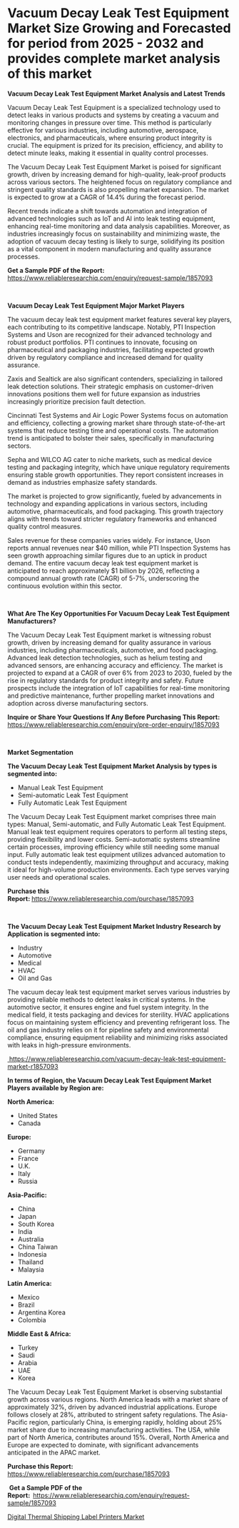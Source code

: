 <p><h1>Vacuum Decay Leak Test Equipment Market Size Growing and Forecasted for period from 2025 - 2032 and provides complete market analysis of this market</h1></p><p><strong>Vacuum Decay Leak Test Equipment Market Analysis and Latest Trends</strong></p>
<p><p>Vacuum Decay Leak Test Equipment is a specialized technology used to detect leaks in various products and systems by creating a vacuum and monitoring changes in pressure over time. This method is particularly effective for various industries, including automotive, aerospace, electronics, and pharmaceuticals, where ensuring product integrity is crucial. The equipment is prized for its precision, efficiency, and ability to detect minute leaks, making it essential in quality control processes.</p><p>The Vacuum Decay Leak Test Equipment Market is poised for significant growth, driven by increasing demand for high-quality, leak-proof products across various sectors. The heightened focus on regulatory compliance and stringent quality standards is also propelling market expansion. The market is expected to grow at a CAGR of 14.4% during the forecast period. </p><p>Recent trends indicate a shift towards automation and integration of advanced technologies such as IoT and AI into leak testing equipment, enhancing real-time monitoring and data analysis capabilities. Moreover, as industries increasingly focus on sustainability and minimizing waste, the adoption of vacuum decay testing is likely to surge, solidifying its position as a vital component in modern manufacturing and quality assurance processes.</p></p>
<p><strong>Get a Sample PDF of the Report:&nbsp;</strong> <a href="https://www.reliableresearchiq.com/enquiry/request-sample/1857093?utm_campaign=3066&utm_medium=2&utm_source=Github&utm_content=ia&utm_term=27032025&utm_id=vacuum-decay-leak-test-equipment">https://www.reliableresearchiq.com/enquiry/request-sample/1857093</a></p>
<p>&nbsp;</p>
<p><strong>Vacuum Decay Leak Test Equipment Major Market Players</strong></p>
<p><p>The vacuum decay leak test equipment market features several key players, each contributing to its competitive landscape. Notably, PTI Inspection Systems and Uson are recognized for their advanced technology and robust product portfolios. PTI continues to innovate, focusing on pharmaceutical and packaging industries, facilitating expected growth driven by regulatory compliance and increased demand for quality assurance.</p><p>Zaxis and Sealtick are also significant contenders, specializing in tailored leak detection solutions. Their strategic emphasis on customer-driven innovations positions them well for future expansion as industries increasingly prioritize precision fault detection.</p><p>Cincinnati Test Systems and Air Logic Power Systems focus on automation and efficiency, collecting a growing market share through state-of-the-art systems that reduce testing time and operational costs. The automation trend is anticipated to bolster their sales, specifically in manufacturing sectors.</p><p>Sepha and WILCO AG cater to niche markets, such as medical device testing and packaging integrity, which have unique regulatory requirements ensuring stable growth opportunities. They report consistent increases in demand as industries emphasize safety standards.</p><p>The market is projected to grow significantly, fueled by advancements in technology and expanding applications in various sectors, including automotive, pharmaceuticals, and food packaging. This growth trajectory aligns with trends toward stricter regulatory frameworks and enhanced quality control measures.</p><p>Sales revenue for these companies varies widely. For instance, Uson reports annual revenues near $40 million, while PTI Inspection Systems has seen growth approaching similar figures due to an uptick in product demand. The entire vacuum decay leak test equipment market is anticipated to reach approximately $1 billion by 2026, reflecting a compound annual growth rate (CAGR) of 5-7%, underscoring the continuous evolution within this sector.</p></p>
<p>&nbsp;</p>
<p><strong>What Are The Key Opportunities For Vacuum Decay Leak Test Equipment Manufacturers?</strong></p>
<p><p>The Vacuum Decay Leak Test Equipment market is witnessing robust growth, driven by increasing demand for quality assurance in various industries, including pharmaceuticals, automotive, and food packaging. Advanced leak detection technologies, such as helium testing and advanced sensors, are enhancing accuracy and efficiency. The market is projected to expand at a CAGR of over 6% from 2023 to 2030, fueled by the rise in regulatory standards for product integrity and safety. Future prospects include the integration of IoT capabilities for real-time monitoring and predictive maintenance, further propelling market innovations and adoption across diverse manufacturing sectors.</p></p>
<p><strong>Inquire or Share Your Questions If Any Before Purchasing This Report:</strong> <a href="https://www.reliableresearchiq.com/enquiry/pre-order-enquiry/1857093?utm_campaign=3066&utm_medium=2&utm_source=Github&utm_content=ia&utm_term=27032025&utm_id=vacuum-decay-leak-test-equipment">https://www.reliableresearchiq.com/enquiry/pre-order-enquiry/1857093</a></p>
<p>&nbsp;</p>
<p><strong>Market Segmentation</strong></p>
<p><strong>The Vacuum Decay Leak Test Equipment Market Analysis by types is segmented into:</strong></p>
<p><ul><li>Manual Leak Test Equipment</li><li>Semi-automatic Leak Test Equipment</li><li>Fully Automatic Leak Test Equipment</li></ul></p>
<p><p>The Vacuum Decay Leak Test Equipment market comprises three main types: Manual, Semi-automatic, and Fully Automatic Leak Test Equipment. Manual leak test equipment requires operators to perform all testing steps, providing flexibility and lower costs. Semi-automatic systems streamline certain processes, improving efficiency while still needing some manual input. Fully automatic leak test equipment utilizes advanced automation to conduct tests independently, maximizing throughput and accuracy, making it ideal for high-volume production environments. Each type serves varying user needs and operational scales.</p></p>
<p><strong>Purchase this Report:&nbsp;</strong><a href="https://www.reliableresearchiq.com/purchase/1857093?utm_campaign=3066&utm_medium=2&utm_source=Github&utm_content=ia&utm_term=27032025&utm_id=vacuum-decay-leak-test-equipment">https://www.reliableresearchiq.com/purchase/1857093</a></p>
<p>&nbsp;</p>
<p><strong>The Vacuum Decay Leak Test Equipment Market Industry Research by Application is segmented into:</strong></p>
<p><ul><li>Industry</li><li>Automotive</li><li>Medical</li><li>HVAC</li><li>Oil and Gas</li></ul></p>
<p><p>The vacuum decay leak test equipment market serves various industries by providing reliable methods to detect leaks in critical systems. In the automotive sector, it ensures engine and fuel system integrity. In the medical field, it tests packaging and devices for sterility. HVAC applications focus on maintaining system efficiency and preventing refrigerant loss. The oil and gas industry relies on it for pipeline safety and environmental compliance, ensuring equipment reliability and minimizing risks associated with leaks in high-pressure environments.</p></p>
<p><a href="https://www.reliableresearchiq.com/vacuum-decay-leak-test-equipment-market-r1857093?utm_campaign=3066&utm_medium=2&utm_source=Github&utm_content=ia&utm_term=27032025&utm_id=vacuum-decay-leak-test-equipment">&nbsp;https://www.reliableresearchiq.com/vacuum-decay-leak-test-equipment-market-r1857093</a></p>
<p><strong>In terms of Region, the Vacuum Decay Leak Test Equipment Market Players available by Region are:</strong></p>
<p>
    <p> <strong> North America: </strong>
        <ul>
            <li>United States</li>
            <li>Canada</li>
        </ul>
        </p> 
    <p> <strong> Europe: </strong>
        <ul>
            <li>Germany</li>
            <li>France</li>
            <li>U.K.</li>
            <li>Italy</li>
            <li>Russia</li>
        </ul>
        </p> 
    <p> <strong> Asia-Pacific: </strong>
        <ul>
            <li>China</li>
            <li>Japan</li>
            <li>South Korea</li>
            <li>India</li>
            <li>Australia</li>
            <li>China Taiwan</li>
            <li>Indonesia</li>
            <li>Thailand</li>
            <li>Malaysia</li>
        </ul>
        </p> 
    <p> <strong> Latin America: </strong>
        <ul>
            <li>Mexico</li>
            <li>Brazil</li>
            <li>Argentina Korea</li>
            <li>Colombia</li>
        </ul>
        </p> 
    <p> <strong> Middle East & Africa: </strong>
        <ul>
            <li>Turkey</li>
            <li>Saudi</li>
            <li>Arabia</li>
            <li>UAE</li>
            <li>Korea</li>
        </ul>
    </p>
    </p>
<p><p>The Vacuum Decay Leak Test Equipment Market is observing substantial growth across various regions. North America leads with a market share of approximately 32%, driven by advanced industrial applications. Europe follows closely at 28%, attributed to stringent safety regulations. The Asia-Pacific region, particularly China, is emerging rapidly, holding about 25% market share due to increasing manufacturing activities. The USA, while part of North America, contributes around 15%. Overall, North America and Europe are expected to dominate, with significant advancements anticipated in the APAC market.</p></p>
<p><strong>Purchase this Report: </strong><a href="https://www.reliableresearchiq.com/purchase/1857093?utm_campaign=3066&utm_medium=2&utm_source=Github&utm_content=ia&utm_term=27032025&utm_id=vacuum-decay-leak-test-equipment">https://www.reliableresearchiq.com/purchase/1857093</a></p>
<p>&nbsp;<strong>Get a Sample PDF of the Report:&nbsp;&nbsp;</strong><a href="https://www.reliableresearchiq.com/enquiry/request-sample/1857093?utm_campaign=3066&utm_medium=2&utm_source=Github&utm_content=ia&utm_term=27032025&utm_id=vacuum-decay-leak-test-equipment">https://www.reliableresearchiq.com/enquiry/request-sample/1857093</a></p>
<p><strong></strong></p>
<p><p><a href="https://github.com/awalinfucci/Market-Research-Report-List-1/blob/main/digital-thermal-shipping-label-printers-market.md?utm_campaign=3066&utm_medium=2&utm_source=Github&utm_content=ia&utm_term=27032025&utm_id=vacuum-decay-leak-test-equipment">Digital Thermal Shipping Label Printers Market</a></p></p>